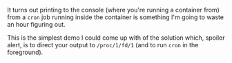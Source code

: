 It turns out printing to the console (where you're running a container from) from a `cron` job running inside the container is something I'm going to waste an hour figuring out.

This is the simplest demo I could come up with of the solution which, spoiler alert, is to direct your output to `/proc/1/fd/1` (and to run `cron` in the foreground).